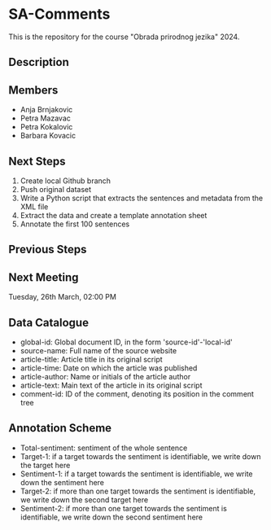 # SA-Comments
This is the repository for the course "Obrada prirodnog jezika" 2024. 

## Description

## Members
- Anja Brnjakovic
- Petra Mazavac
- Petra Kokalovic
- Barbara Kovacic

## Next Steps
1. Create local Github branch
2. Push original dataset
3. Write a Python script that extracts the sentences and metadata from the XML file
4. Extract the data and create a template annotation sheet
5. Annotate the first 100 sentences

## Previous Steps

## Next Meeting
Tuesday, 26th March, 02:00 PM 

## Data Catalogue
- global-id: Global document ID, in the form 'source-id'-'local-id'
- source-name: Full name of the source website
- article-title: Article title in its original script
- article-time: Date on which the article was published
- article-author: Name or initials of the article author
- article-text: Main text of the article in its original script
- comment-id: ID of the comment, denoting its position in the comment tree

## Annotation Scheme
- Total-sentiment: sentiment of the whole sentence
- Target-1: if a target towards the sentiment is identifiable, we write down the target here
- Sentiment-1: if a target towards the sentiment is identifiable, we write down the sentiment here
- Target-2: if more than one target towards the sentiment is identifiable, we write down the second target here
- Sentiment-2: if more than one target towards the sentiment is identifiable, we write down the second sentiment here

